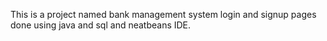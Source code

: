 This is a project named bank management system login and signup pages done using java and sql and neatbeans IDE.
